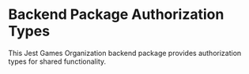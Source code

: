 # Backend Package Authorization Types

This Jest Games Organization backend package provides authorization types for shared functionality.